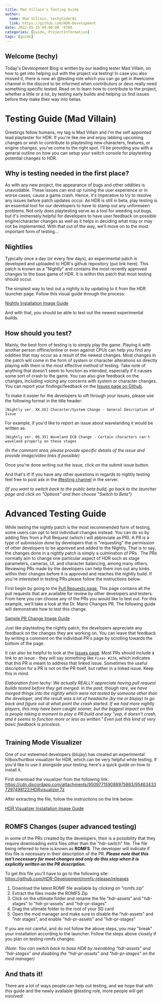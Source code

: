 ```yaml
---
title: Mad Villain's Testing Guide
author:
  name: Mad Villain, techyCoder81
  link: https://github.com/HDR-Development
date: 2022-05-15 09:00:00 -0700
categories: [Guide, ProjectInformation]
tags: [guide]
---
```


## Welcome (techy)
Today's Development Blog is written by our leading tester Mad Villain, on how to get into helping out with the project via testing! In case you also missed it, there is now an @testing role which you can go get in #welcome channel in the discord to be informed when contributors or devs really need something specific tested. Read on to learn how to contribute to the project, whether a little or a lot, by testing early builds and helping us find issues before they make their way into betas.

# Testing Guide (Mad Villain)

Greetings fellow humans, my tag is Mad Villain and I'm the self appointed lead playtester for HDR. If you're like me and enjoy labbing upcoming changes or wish to contribute to playtesting new characters, features, or engine changes, you've come to the right spot. I'll be providing you with a general outline on how you can setup your switch console for playtesting potential changes to HDR.

## Why is testing needed in the first place?

As with any new project, the appearance of bugs and other oddities is unavoidable. These issues can end up ruining the user experience or in worse cases, cause a game crash. Hence, it's imperative to try to resolve any issues before patch updates occur. As HDR is still in beta, play testing is an essential tool for our developers to have to stamp out any unforeseen problems. Not only does playtesting serve as a tool for weeding out bugs, but it's immensely helpful for  developers to have user feedback on possible engine/character changes as well as it helps in deciding what may or may not be implemented. With that out of the way, we'll move on to the most important form of testing... 

## Nightlies

Typically once a day (or every  few days), an experimental patch is developed and uploaded to HDR's github repository (put link here). This patch is known as a "Nightly" and contains the most recently approved changes to the base game of HDR. It is within this patch that most testing should occur. 

The simplest way to test out a nightly is by updating to it from the HDR launcher page. Follow this visual guide through the process: 

[Nightly Installation Image Guide](https://imgur.com/a/g4n5tEy)

And with that, you should be able to test out the newest experimental builds. 

## How should you test?

Mainly, the best form of testing is to simply play the game. Playing it with another person offline/online or even against CPUs can help you find any oddities that may occur as a result of the newest changes. Most changes in the patch will come in the form of system or character alterations so directly playing with them is the most effective method of testing. Take note of anything that doesn't seem to function as intended, especially if it causes some sort of crash to the game. You can also give feedback on the changes, including voicing any concerns with system or character changes. You can report your findings/feedback on the [Issues page on Github](https://github.com/HDR-Development/HewDraw-Remix/issues).

To make it easier for the developers to sift through your issues, please use the following format in the title header:

`[Nightly ver. XX.XX] Character/System Change - General Description of Issue`

For example, if you'd like to report an issue about wavelanding it would be written as:

`[Nightly ver. 06.35] Waveland ECB Change - Certain characters can't waveland properly on these stages`

*(In the comment area, please provide specific details of the issue and provide image/video links if possible)* 

Once you're done writing out the issue, click on the submit issue button. 

And that's it! If you have any other questions in regards to nightly testing feel free to post ask in the [#testing channel](https://discord.com/channels/659964948365049887/950979417004466196) in the server.

*(If you want to switch back to the public beta build, go back to the launcher page and click on "Options" and then choose "Switch to Beta")*

# Advanced Testing Guide

While testing the nightly patch is the most recommended form of testing, some users can opt to test individual changes instead. You can do so by adding files from a Pull Request (which I will abbreviate as PR). A PR is a type of submission done by developers that is "requesting" the permission of other developers to be approved and added to the Nightly. That is to say, the changes done in a nightly patch is simply a culmination of PRs . The PRs normally aim to change one particular aspect of HDR such as stage parameters, cameras, UI, and character balancing, among many others. Reviewing PRs made by the developers can help them iron out any kinks within their changes before it is approved and reaches the nightly build. If you're interested in testing PRs please follow the instructions below.

First begin by going to the [Pull Requests page.](https://github.com/HDR-Development/HewDraw-Remix/pulls) This page contains all the pull requests that are available for review by other developers and testers. From here you can choose any of the PRs you would like to test out. For this example, we'll take a look at the Dr. Mario Changes PR. The following guide will demonstrate how to test this change.

[Sample PR Change Image Guide](https://imgur.com/a/3LKUF1j)

Just like playtesting the nightly patch, the developers appreciate any feedback on the changes they are working on. You can leave that feedback by writing a comment on the individual PR's page by scrolling towards the bottom of the page. 

It can also be helpful to look at the [Issues page](https://github.com/HDR-Development/HewDraw-Remix/issues). Most PRs should include a link to an issue - they will say something like `Fixes #234`, which indicates that this PR is meant to address that linked issue. Sometimes the useful discription for a PR is not on the PR itself, but rather in a linked issue. Keep this in mind.

*Elaboration from techy: We actually *REALLY* appreciate having pull request builds tested before they get merged. In the past, though rare, we have merged things into the nightly which were not tested by someone other than the developer, and the result was a lot of headache (by me or blujay) to go back and figure out at what point the crash started. If we had more nightly players, this may have been caught sooner, but the biggest impact on this is people taking a moment to play a PR build and say "yep, it doesn't crash, and it seems to function more or less as written." Even just this kind of very basic feedback is priceless.*
#
## Training Mode Visualizer

One of our esteemed developers (blujay) has created an experimental hitbox/hurtbox visualizer for HDR, which can be very helpful while testing. If you'd like to use it alongside your testing, here's a quick guide on how to install it. 

First download the visualizer from the following link:
https://cdn.discordapp.com/attachments/950977159088975883/954634337297498122/HDRvisualizer.7z

After extracting the file, follow the instructions on the link below:

[HDR Visualizer Installation Image Guide](https://imgur.com/a/DMqxoJ2)
#
## ROMFS Changes (super advanced testing)

In some of the PRs created by the developers, their is a possibility that they require downloading extra files other than the "hdr-switch" file. The file being referred to here is known as **ROMFS**. The developer will indicate if this file is necessary in their description of the PR. ***Please note that this isn't necessary for most changes and only do this step when it is explicitly written on the PR description.*** 

To get this file you'll have to go to the following site:
https://github.com/HDR-Development/romfs-release/releases

 1. Download the latest ROMF file available by clicking on "romfs.zip"
 2. Extract the files inside the ROMFS Zip
 3. Click on the ultimate folder and rename the file "hdr-assets" and "hdr-stages" to "hdr-pr-assets" and "hdr-pr-stages"
 4. Drag the ultimate folder to the root of your SD card
 5. Open the mod manager and make sure to disable the "hdr-assets" and "hdr stages", and enable "hdr-pr-assets" and "hdr-pr-stages"

If you are not careful, and do not follow the above steps, you may "break" your installation according to the launcher. Follow the steps above closely if you plan on testing romfs changes.

*(Note: You can switch back to base HDR by reenabling "hdr-assets" and "hdr-stages" and disabling the "hdr-pr-assets" and "hdr-pr-stages" on the mod manager)*


## And thats it!
There are a lot of ways people can help out testing, and we hope that with this guide and the newly available @testing role, more people will get involved!
